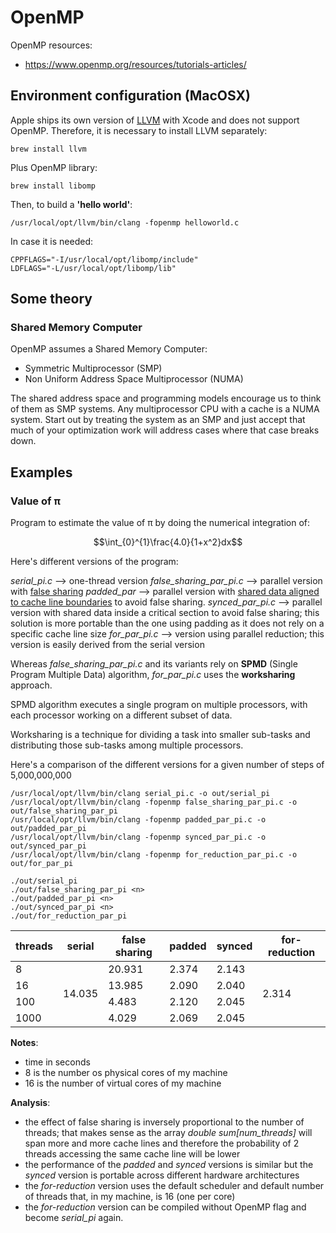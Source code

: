 # OpenMP

OpenMP resources:

- https://www.openmp.org/resources/tutorials-articles/


## Environment configuration (MacOSX)

Apple ships its own version of [LLVM](https://llvm.org/) with Xcode and does not support OpenMP. Therefore, it is necessary to install LLVM separately:

```
brew install llvm
```

Plus OpenMP library:

```
brew install libomp
```

Then, to build a __'hello world'__:

```
/usr/local/opt/llvm/bin/clang -fopenmp helloworld.c
```

In case it is needed:

```
CPPFLAGS="-I/usr/local/opt/libomp/include"
LDFLAGS="-L/usr/local/opt/libomp/lib"
```


## Some theory

### Shared Memory Computer

OpenMP assumes a Shared Memory Computer:

- Symmetric Multiprocessor (SMP)
- Non Uniform Address Space Multiprocessor (NUMA)

The shared address space and programming models encourage us to think of them as SMP systems.
Any multiprocessor CPU with a cache is a NUMA system. Start out by treating the system as an SMP and just accept that much of your optimization work will address cases where that case breaks down.


## Examples

### Value of π

Program to estimate the value of π by doing the numerical integration of:

$$\int_{0}^{1}\frac{4.0}{1+x^2}dx$$

 
Here's different versions of the program:

_serial_pi.c_ --> one-thread version
_false_sharing_par_pi.c_ --> parallel version with [false sharing](http://www.nic.uoregon.edu/~khuck/ts/acumem-report/manual_html/ch06s07.html#:~:text=In%20OpenMP%20programs%20False%20sharing,thread%20local%20variables%20often%20helps.&text=Avoid%20writing%20to%20global%20data%20that%20is%20accessed%20from%20multiple%20threads.&text=Align%20shared%20global%20data%20to%20cache%20line%20boundaries.)
_padded_par_ --> parallel version with [shared data aligned to cache line boundaries](http://www.catb.org/esr/structure-packing/) to avoid false sharing.
_synced_par_pi.c_ --> parallel version with shared data inside a critical section to avoid false sharing; this solution is more portable than the one using padding as it does not rely on a specific cache line size
_for_par_pi.c_ --> version using parallel reduction; this version is easily derived from the serial version


Whereas _false_sharing_par_pi.c_ and its variants rely on __SPMD__ (Single Program Multiple Data) algorithm, _for_par_pi.c_ uses the __worksharing__ approach.

SPMD algorithm executes a single program on multiple processors, with each processor working on a different subset of data. 

Worksharing is a technique for dividing a task into smaller sub-tasks and distributing those sub-tasks among multiple processors.

Here's a comparison of the different versions for a given number of steps of 5,000,000,000

```
/usr/local/opt/llvm/bin/clang serial_pi.c -o out/serial_pi
/usr/local/opt/llvm/bin/clang -fopenmp false_sharing_par_pi.c -o out/false_sharing_par_pi
/usr/local/opt/llvm/bin/clang -fopenmp padded_par_pi.c -o out/padded_par_pi       
/usr/local/opt/llvm/bin/clang -fopenmp synced_par_pi.c -o out/synced_par_pi
/usr/local/opt/llvm/bin/clang -fopenmp for_reduction_par_pi.c -o out/for_par_pi   
```

```
./out/serial_pi
./out/false_sharing_par_pi <n>
./out/padded_par_pi <n>
./out/synced_par_pi <n>
./out/for_reduction_par_pi
```

<table>
    <thead>
        <tr>
            <th>threads</th>
            <th>serial</th>
            <th>false sharing</th>
            <th>padded</th>
            <th>synced</th>
            <th>for-reduction</th>
        </tr>
    </thead>
    <tbody>
        <tr>
            <td>8</td>
            <td rowspan=4>14.035</td>
            <td>20.931</td>
            <td>2.374</td>
            <td>2.143</td>
            <td rowspan=4>2.314</td>
        </tr>
        <tr>
            <td>16</td>
            <td>13.985</td>
            <td>2.090</td>
            <td>2.040</td>
        </tr>
        <tr>
            <td>100</td>
            <td>4.483</td>
            <td>2.120</td>
            <td>2.045</td>
        </tr>
        <tr>
            <td>1000</td>
            <td>4.029</td>
            <td>2.069</td>
            <td>2.045</td>
        </tr>
    </tbody>
</table>

__Notes__: 

- time in seconds
- 8 is the number os physical cores of my machine
- 16 is the number of virtual cores of my machine

__Analysis__:

- the effect of false sharing is inversely proportional to the number of threads; that makes sense as the array _double sum[num_threads]_ will span more and more cache lines and therefore the probability of 2 threads accessing the same cache line will be lower
- the performance of the _padded_ and _synced_ versions is similar but the _synced_ version is portable across different hardware architectures
- the _for-reduction_ version uses the default scheduler and default number of threads that, in my machine, is 16 (one per core)
- the _for-reduction_ version can be compiled without OpenMP flag and become _serial_pi_ again.
